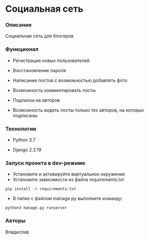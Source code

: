 # Социальная сеть

### Описание
Социальная сеть для блогеров
### Функционал
- Регистрация новых пользователей

- Восстановление пароля

- Написание постов с возможностью добавлять фото

- Возможность комментировать посты

- Подписка на авторов

- Возможность видеть посты только тех авторов, на которых подписаны

### Технологии
- Python 3.7

- Django 2.2.19
### Запуск проекта в dev-режиме
- Установите и активируйте виртуальное окружение
- Установите зависимости из файла requirements.txt
```
pip install -r requirements.txt
``` 
- В папке с файлом manage.py выполните команду:
```
python3 manage.py runserver
```
### Авторы
Владислав
